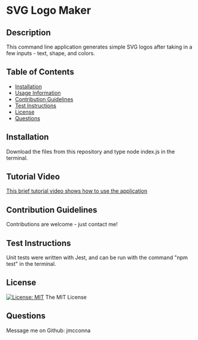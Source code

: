 # SVG Logo Maker

## Description
This command line application generates simple SVG logos after taking in a few inputs - text, shape, and colors.

## Table of Contents

- [Installation](#installation)
- [Usage Information](#usage)
- [Contribution Guidelines](#contribution)
- [Test Instructions](#test)
- [License](#license)
- [Questions](#questions)

## Installation 
Download the files from this repository and type node index.js in the terminal. 

## Tutorial Video
[This brief tutorial video shows how to use the application](https://drive.google.com/file/d/1eHQWLZKGltlVbcdSLWa22n9RNEbSBMx1/view)

## Contribution Guidelines
Contributions are welcome - just contact me!

## Test Instructions
Unit tests were written with Jest, and can be run with the command "npm test" in the terminal.

## License
[![License: MIT](https://img.shields.io/badge/License-MIT-yellow.svg)](https://opensource.org/licenses/MIT)
The MIT License


## Questions
Message me on Github: jmcconna

